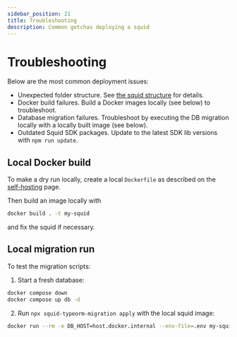 ```yaml
---
sidebar_position: 21
title: Troubleshooting
description: Common gotchas deploying a squid
---
```


# Troubleshooting

Below are the most common deployment issues:

- Unexpected folder structure. See [the squid structure](/basics/squid-structure) for details.
- Docker build failures. Build a Docker images locally (see below) to troubleshoot.
- Database migration failures. Troubleshoot by executing the DB migration locally with a locally built image (see below).
- Outdated Squid SDK packages. Update to the latest SDK lib versions with `npm run update`.


## Local Docker build

To make a dry run locally, create a local `Dockerfile` as described on the [self-hosting](/deploy-squid/self-hosting) page.

Then build an image locally with 
```bash
docker build . -t my-squid
```
and fix the squid if necessary.

## Local migration run

To test the migration scripts:

1. Start a fresh database:

```bash
docker compose down 
docker compose up db -d
```

2. Run `npx squid-typeorm-migration apply` with the local squid image:

```bash
docker run --rm -e DB_HOST=host.docker.internal --env-file=.env my-squid npx squid-typeorm-migration apply
```
